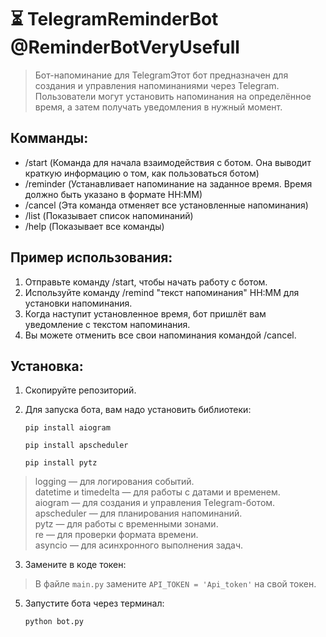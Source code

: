 **⏳ TelegramReminderBot @ReminderBotVeryUsefull**
=
>Бот-напоминание для TelegramЭтот бот предназначен для создания и управления напоминаниями через Telegram. Пользователи могут установить напоминания на определённое время, а затем получать уведомления в нужный момент.

Комманды:
-
- /start (Команда для начала взаимодействия с ботом. Она выводит краткую информацию о том, как пользоваться ботом)
- /reminder (Устанавливает напоминание на заданное время. Время должно быть указано в формате HH:MM)
- /cancel (Эта команда отменяет все установленные напоминания)
- /list (Показывает список напоминаний)
- /help (Показывает все команды)

Пример использования:
-
1. Отправьте команду /start, чтобы начать работу с ботом.
2. Используйте команду /remind "текст напоминания" HH:MM для установки напоминания.
3. Когда наступит установленное время, бот пришлёт вам уведомление с текстом напоминания.
4. Вы можете отменить все свои напоминания командой /cancel.


**Установка:**
-

1. Скопируйте репозиторий.

2. Для запуска бота, вам надо установить библиотеки:

       pip install aiogram

       pip install apscheduler

       pip install pytz
      
> logging — для логирования событий.<br/>
> datetime и timedelta — для работы с датами и временем.<br/>
> aiogram — для создания и управления Telegram-ботом.<br/>
> apscheduler — для планирования напоминаний.<br/>
> pytz — для работы с временными зонами.<br/>
> re — для проверки формата времени.<br/>
> asyncio — для асинхронного выполнения задач.<br/>

3. Замените в коде токен:

>В файле `main.py` замените `API_TOKEN = 'Api_token'` на свой токен.

5. Запустите бота через терминал:

       python bot.py
      
